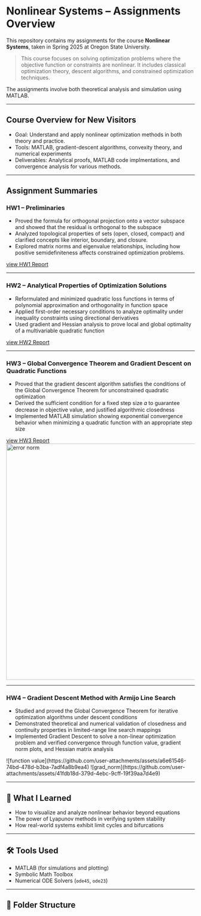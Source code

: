 # Nonlinear Systems – Assignments Overview

This repository contains my assignments for the course **Nonlinear Systems**, taken in Spring 2025 at Oregon State University.

> This course focuses on solving optimization problems where the objective function or constraints are nonlinear. It includes classical optimization theory, descent algorithms, and constrained optimization techniques.

The assignments involve both theoretical analysis and simulation using MATLAB.

---

## Course Overview for New Visitors

- Goal: Understand and apply nonlinear optimization methods in both theory and practice.
- Tools: MATLAB, gradient-descent algorithms, convexity theory, and numerical experiments
- Deliverables: Analytical proofs, MATLAB code implmentations, and convergence analysis for various methods. 

---

## Assignment Summaries

### HW1 – Preliminaries

- Proved the formula for orthogonal projection onto a vector subspace and showed that the residual is orthogonal to the subspace
- Analyzed topological properties of sets (open, closed, compact) and clarified concepts like interior, boundary, and closure.
- Explored matrix norms and eigenvalue relationships, including how positive semidefiniteness affects constrained optimization problems.

[view HW1 Report](./HW1/AI539_Nonlinear_Optimization_HW1_Hyuntaek_Oh_250416_005937.pdf)  

---

### HW2 – Analytical Properties of Optimization Solutions

- Reformulated and minimized quadratic loss functions in terms of polynomial approximation and orthogonality in function space
- Applied first-order necessary conditions to analyze optimality under inequality constraints using directional derivatives
- Used gradient and Hessian analysis to prove local and global optimality of a multivariable quadratic function

[view HW2 Report](./HW2/AI539_Nonlinear_Optimization_HW2_Hyuntaek_Oh.pdf)  

---

### HW3 – Global Convergence Theorem and Gradient Descent on Quadratic Functions

- Proved that the gradient descent algorithm satisfies the conditions of the Global Convergence Theorem for unconstrained quadratic optimization
- Derived the sufficient condition for a fixed step size 𝛼 to guarantee decrease in objective value, and justified algorithmic closedness
- Implemented MATLAB simulation showing exponential convergence behavior when minimizing a quadratic function with an appropriate step size

[view HW3 Report](./HW3/AI539_Nonlinear_Optimization_HW3_Hyuntaek_Oh.pdf) 
<img width="840" height="630" alt="error norm" src="https://github.com/user-attachments/assets/37c5b95d-87ff-419f-ad44-3d2ae07a1030" />

---

### HW4 – Gradient Descent Method with Armijo Line Search

- Studied and proved the Global Convergence Theorem for iterative optimization algorithms under descent conditions
- Demonstrated theoretical and numerical validation of closedness and continuity properties in limited-range line search mappings
- Implemented Gradient Descent to solve a non-linear optimization problem and verified convergence through function value, gradient norm plots, and Hessian matrix analysis

<p float="left"> ![function value](https://github.com/user-attachments/assets/a6e61546-74bd-478d-b3ba-7adf4a8b9ea4)
![grad_norm](https://github.com/user-attachments/assets/41fdb18d-379d-4ebc-9cff-19f39aa7d4e9) </p>

---

## 🧠 What I Learned

- How to visualize and analyze nonlinear behavior beyond equations
- The power of Lyapunov methods in verifying system stability
- How real-world systems exhibit limit cycles and bifurcations

---

## 🛠️ Tools Used

- MATLAB (for simulations and plotting)
- Symbolic Math Toolbox
- Numerical ODE Solvers (`ode45`, `ode23`)

---

## 📁 Folder Structure

